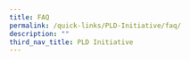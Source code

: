 ```yaml
---
title: FAQ
permalink: /quick-links/PLD-Initiative/faq/
description: ""
third_nav_title: PLD Initiative
---
```

